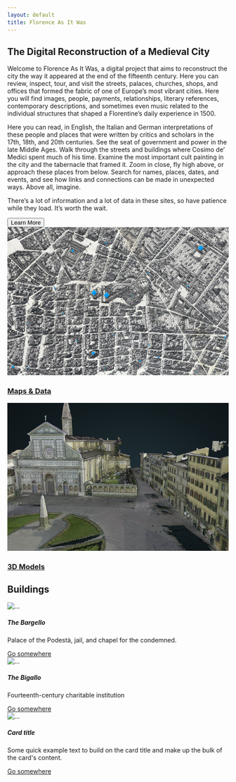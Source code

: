 ```yaml
---
layout: default
title: Florence As It Was
---
```


<div class="container">
<h2 class="display-6 lh-lg" id="home-text">The Digital Reconstruction of a Medieval City</h2>
  <div class="row">
    <div class="col">
      <p>Welcome to Florence As It Was, a digital project that aims to reconstruct the city the way it appeared at the end of the fifteenth century. Here you can review, inspect, tour, and visit the streets, palaces, churches, shops, and offices that formed the fabric of one of Europe’s most vibrant cities. Here you will find images, people, payments, relationships, literary references, contemporary descriptions, and sometimes even music related to the individual structures that shaped a Florentine’s daily experience in 1500.</p>
		<p>Here you can read, in English, the Italian and German interpretations of these people and places that were written by critics and scholars in the 17th, 18th, and 20th centuries. See the seat of government and power in the late Middle Ages. Walk through the streets and buildings where Cosimo de’ Medici spent much of his time. Examine the most important cult painting in the city and the tabernacle that framed it. Zoom in close, fly high above, or approach these places from below. Search for names, places, dates, and events, and see how links and connections can be made in unexpected ways. Above all, imagine.</p>
		<p>There’s a lot of information and a lot of data in these sites, so have patience while they load. It’s worth the wait. </p>
		<a href="about.html"><button type="button" class="btn btn-success">Learn More</button></a>
	</div>
    <div class="col text-center">
      <a href=""><img class="rounded" src="assets/images/flawhome1.png">
      <h3 class="lh-lg">Maps & Data</h3>
  </a>
        <a href=""><img class="rounded" src="assets/images/flawhome2.png">
      <h3>3D Models</h3>
  </a>
    </div>
  </div>
<h2>Buildings</h2>
<div class="row">
  <div class="col">
<div class="card">
  <img src="https://florenceasitwas.wlu.edu/assets/images/borbottoni/22Bargello.jpg" class="card-img-top" alt="...">
  <div class="card-body">
    <h5 class="card-title">The Bargello</h5>
    <p class="card-text">Palace of the Podestà, jail, and chapel for the condemned.</p>
    <a href="#" class="btn btn-primary">Go somewhere</a>
  </div>
</div>
</div>

<div class="col">
	<div class="card">
	  <img src="https://florenceasitwas.wlu.edu/assets/images/image-image-bigallo.png" class="card-img-top" alt="...">
		  <div class="card-body">
		    <h5 class="card-title">The Bigallo</h5>
		    <p class="card-text">Fourteenth-century charitable institution</p>
		    <a href="#" class="btn btn-primary">Go somewhere</a>
		  </div>
	</div>
</div>

<div class="col">
	<div class="card">
  <img src="..." class="card-img-top" alt="...">
  		<div class="card-body">
   		<h5 class="card-title">Card title</h5>
   		<p class="card-text">Some quick example text to build on the card title and make up the bulk of the card's content.</p>
    	<a href="#" class="btn btn-primary">Go somewhere</a>
  		</div>
	</div>
</div>

</div>
</div>